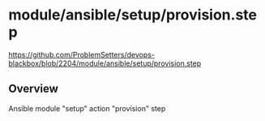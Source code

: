 # module/ansible/setup/provision.step

https://github.com/ProblemSetters/devops-blackbox/blob/2204/module/ansible/setup/provision.step

## Overview

Ansible module "setup" action "provision" step


